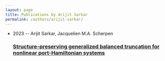 ```yaml
---
layout: page
title: Publications by Arijit Sarkar
permalink: /authors/arijit-sarkar/
---
```


<ul class="post-list">
<li><span class='post-meta'>2023 -- Arijit Sarkar, Jacquelien M.A. Scherpen</span><h3><a class='post-link' href='../../structure-preserving-generalized-balanced-truncation-for-nonlinear-port-hamiltonian-systems'>Structure-preserving generalized balanced truncation for nonlinear port-Hamiltonian systems</a></h3></li>

</ul>
